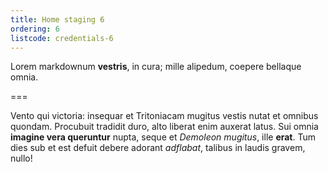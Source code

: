 ```yaml
---
title: Home staging 6
ordering: 6
listcode: credentials-6
---
```


Lorem markdownum **vestris**, in cura; mille alipedum, coepere bellaque omnia.

===

Vento qui victoria: insequar et Tritoniacam mugitus vestis nutat et omnibus
quondam. Procubuit tradidit duro, alto liberat enim auxerat latus.
Sui omnia **imagine vera queruntur** nupta, seque et *Demoleon mugitus*, ille **erat**.
Tum dies sub et est defuit debere adorant *adflabat*, talibus in laudis gravem,
nullo!